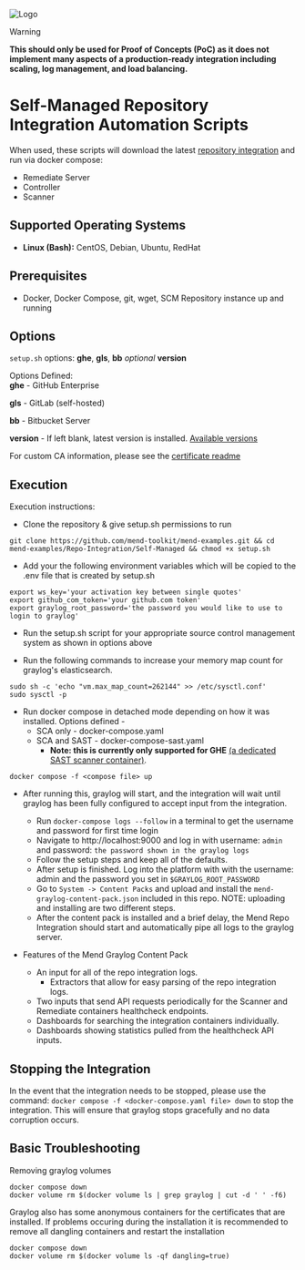 ![Logo](https://mend-toolkit-resources-public.s3.amazonaws.com/img/mend-io-logo-horizontal.svg)  

> [!Warning]  
**This should only be used for Proof of Concepts (PoC) as it does not implement many aspects of a production-ready integration including scaling, log management, and load balancing.**  

# Self-Managed Repository Integration Automation Scripts
When used, these scripts will download the latest [repository integration](https://docs.mend.io/bundle/integrations/page/repo_integrations.html) and run via docker compose:
- Remediate Server
- Controller
- Scanner

## Supported Operating Systems
- **Linux (Bash):**	CentOS, Debian, Ubuntu, RedHat

## Prerequisites
- Docker, Docker Compose, git, wget, SCM Repository instance up and running

## Options
`setup.sh` options: **ghe**, **gls**, **bb** *optional* **version**

Options Defined:  
**ghe** - GitHub Enterprise

**gls** - GitLab (self-hosted)

**bb** - Bitbucket Server

**version** - If left blank, latest version is installed. [Available versions](https://docs.mend.io/bundle/integrations/page/mend_developer_integrations_release_notes.html)

For custom CA information, please see the [certificate readme](./certs.md)

## Execution
Execution instructions:  

- Clone the repository & give setup.sh permissions to run

```git clone https://github.com/mend-toolkit/mend-examples.git && cd mend-examples/Repo-Integration/Self-Managed && chmod +x setup.sh```
- Add your the following environment variables which will be copied to the .env file that is created by setup.sh

```
export ws_key='your activation key between single quotes'
export github_com_token='your github.com token'
export graylog_root_password='the password you would like to use to login to graylog'
```

- Run the setup.sh script for your appropriate source control management system as shown in options above

- Run the following commands to increase your memory map count for graylog's elasticsearch.
```shell
sudo sh -c 'echo "vm.max_map_count=262144" >> /etc/sysctl.conf'
sudo sysctl -p
```

- Run docker compose in detached mode depending on how it was installed. Options defined -
  - SCA only  - docker-compose.yaml
  - SCA and SAST - docker-compose-sast.yaml
    - **Note: this is currently only supported for GHE** [(a dedicated SAST scanner container)](https://docs.mend.io/bundle/integrations/page/deploy_with_docker.html#Target-Machine:-Run-the-Containers).

```docker compose -f <compose file> up```

- After running this, graylog will start, and the integration will wait until graylog has been fully configured to accept input from the integration. 
  - Run `docker-compose logs --follow` in a terminal to get the username and password for first time login
  - Navigate to http://localhost:9000 and log in with username: `admin` and password: `the password shown in the graylog logs`
  - Follow the setup steps and keep all of the defaults.
  - After setup is finished. Log into the platform with with the username: admin and the password you set in `$GRAYLOG_ROOT_PASSWORD`
  - Go to `System -> Content Packs` and upload and install the `mend-graylog-content-pack.json` included in this repo. NOTE: uploading and installing are two different steps.
  - After the content pack is installed and a brief delay, the Mend Repo Integration should start and automatically pipe all logs to the graylog server.

- Features of the Mend Graylog Content Pack
  - An input for all of the repo integration logs.
    - Extractors that allow for easy parsing of the repo integration logs.
  - Two inputs that send API requests periodically for the Scanner and Remediate containers healthcheck endpoints.
  - Dashboards for searching the integration containers individually.
  - Dashboards showing statistics pulled from the healthcheck API inputs.

## Stopping the Integration

In the event that the integration needs to be stopped, please use the command: `docker compose -f <docker-compose.yaml file> down` to stop the integration. This will ensure that graylog stops gracefully and no data corruption occurs.

## Basic Troubleshooting
Removing graylog volumes
```shell
docker compose down
docker volume rm $(docker volume ls | grep graylog | cut -d ' ' -f6)
```
Graylog also has some anonymous containers for the certificates that are installed.  If problems occuring during the installation it is recommended to remove all dangling containers and restart the installation
```shell
docker compose down
docker volume rm $(docker volume ls -qf dangling=true)
```